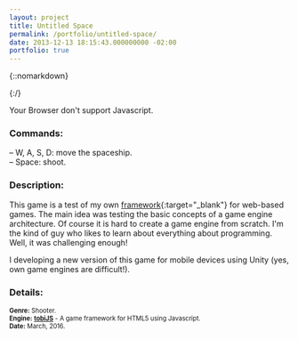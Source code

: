 ```yaml
---
layout: project
title: Untitled Space
permalink: /portfolio/untitled-space/
date: 2013-12-13 18:15:43.000000000 -02:00
portfolio: true
---
```

 <span/>

 <span/>

 {::nomarkdown}
<div class="canvas-wrapper">
<div class="container">
<div id=canvas-container>

</div>
</div>
</div>
<script type="application/javascript" src="game.js"> </script>

{:/}

<noscript>Your Browser don't support Javascript.</noscript>

 <span/>

### Commands:

– W, A, S, D: move the spaceship.<br>
– Space: shoot.<br>

### Description:

This game is a test of my own [framework](https://github.com/tobiasbu/tobiJS){:target="_blank"} for web-based games.
The main idea was testing the basic concepts of a game engine architecture. Of course it is hard to create a game engine from scratch.
I'm the kind of guy who likes to learn about everything about programming. Well, it was challenging enough!

I developing a new version of this game for mobile devices using Unity (yes, own game engines are difficult!).

### Details:
<p style="font-size:0.8em">
<strong>Genre:</strong> Shooter.<br>
<strong>Engine:</strong> <a href="https://github.com/tobiasbu/tobiJS" target="_blank"><strong>tobiJS</strong></a> - A game framework for HTML5 using Javascript.<br>
<strong>Date:</strong> March, 2016.<br>
</p>
